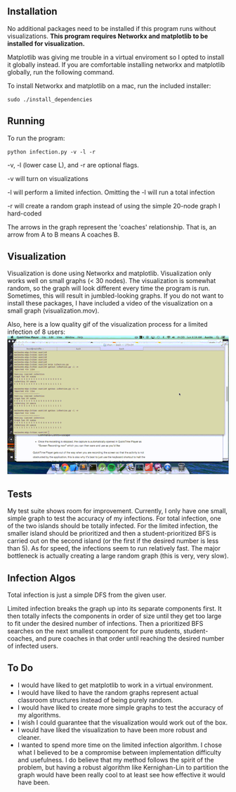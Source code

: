Installation
-----------
No additional packages need to be installed if this program runs without visualizations. 
**This program requires Networkx and matplotlib to be installed for visualization.**

Matplotlib was giving me trouble in a virtual enviroment so I opted to install it
globally instead. If you are comfortable installing networkx and matplotlib globally,
run the following command. 

To install Networkx and matplotlib on a mac, run the included installer:

    sudo ./install_dependencies

Running
-------
To run the program:

    python infection.py -v -l -r

-v, -l (lower case L), and -r are optional flags. 

-v will turn on visualizations

-l will perform a limited infection. Omitting the -l will run a total infection

-r will create a random graph instead of using the simple 20-node graph I hard-coded

The arrows in the graph represent the 'coaches' relationship. That is, an arrow from A to B means A coaches B. 

Visualization
-------------
Visualization is done using Networkx and matplotlib. 
Visualization only works well on small graphs (< 30 nodes).
The visualization is somewhat random, so the graph will look different every time the program is run.
Sometimes, this will result in jumbled-looking graphs. 
If you do not want to install these packages, I have included a video of the visualization
on a small graph (visualization.mov). 

Also, here is a low quality gif of the visualization process for a limited infection of 8 users:
![gif of viz](https://github.com/purpleladydragons/KhanProject/blob/master/visualization.gif)

Tests
-----
My test suite shows room for improvement. Currently, I only have one small,
simple graph to test the accuracy of my infections. For total infection, one of
the two islands should be totally infected. For the limited infection, the smaller
island should be prioritized and then a student-prioritized BFS is carried out on the 
second island (or the first if the desired number is less than 5). As for speed,
the infections seem to run relatively fast. The major bottleneck is actually creating 
a large random graph (this is very, very slow).

Infection Algos
---------
Total infection is just a simple DFS from the given user.

Limited infection breaks the graph up into its separate components first.
It then totally infects the components in order of size until they get too
large to fit under the desired number of infections. Then a prioritized BFS searches on 
the next smallest component for pure students, student-coaches, and pure coaches in 
that order until reaching the desired number of infected users. 

To Do
-------
* I would have liked to get matplotlib to work in a virtual environment.
* I would have liked to have the random graphs represent actual classroom structures instead of being purely random. 
* I would have liked to create more simple graphs to test the accuracy of my algorithms. 
* I wish I could guarantee that the visualization would work out of the box. 
* I would have liked the visualization to have been more robust and cleaner.
* I wanted to spend more time on the limited infection algorithm. I chose what I believed to be a compromise between implementation difficulty and usefulness. I do believe that my method follows the spirit of the problem, but having a robust algorithm like Kernighan-Lin to partition the graph would have been really cool to at least see how effective it would have been.
